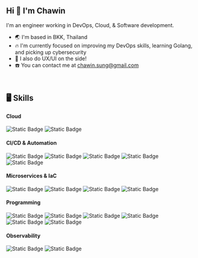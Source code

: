 ## Hi 👋 I'm Chawin
I'm an engineer working in DevOps, Cloud, & Software development.

* 🌏  I'm based in BKK, Thailand
* 🔥  I'm currently focused on improving my DevOps skills, learning Golang, and picking up cybersecurity
* 🎨  I also do UX/UI on the side!
* ☎️  You can contact me at [chawin.sung@gmail.com](mailto:chawin.sung@gmail.com)
<br>

## 🖥️ Skills

#### Cloud
![Static Badge](https://img.shields.io/badge/Azure-%230078D3?style=flat&logo=icloud&logoColor=%230078D3&labelColor=black)
![Static Badge](https://img.shields.io/badge/Aws-%23FF8E04?style=flat&logo=icloud&logoColor=%23FF8E04&labelColor=black)


#### CI/CD & Automation
![Static Badge](https://img.shields.io/badge/Bash-%23242C35?style=flat&logo=gnubash&logoColor=white&labelColor=black)
![Static Badge](https://img.shields.io/badge/GitHub-%23181717?style=flat&logo=github&logoColor=white&labelColor=black)
![Static Badge](https://img.shields.io/badge/GitLab-%23FC6D26?style=flat&logo=gitlab&logoColor=%23FC6D26&labelColor=black)
![Static Badge](https://img.shields.io/badge/ArgoCD-%23F76E3C?style=flat&logo=argo&logoColor=%23F76E3C&labelColor=black)
![Static Badge](https://img.shields.io/badge/Jenkins-%23D24939?style=flat&logo=jenkins&logoColor=%23D24939&labelColor=black)


#### Microservices & IaC
![Static Badge](https://img.shields.io/badge/Docker-%232496ED?style=flat&logo=docker&logoColor=%232496ED&labelColor=black)
![Static Badge](https://img.shields.io/badge/Kubernetes-%23326CE5?style=flat&logo=kubernetes&logoColor=%23326CE5&labelColor=black)
![Static Badge](https://img.shields.io/badge/Helm-%230F1689?style=flat&logo=helm&logoColor=white&labelColor=black)
![Static Badge](https://img.shields.io/badge/Terraform-%235F3ADD?style=flat&logo=terraform&logoColor=%235F3ADD&labelColor=black)


#### Programming
![Static Badge](https://img.shields.io/badge/Python-%233776AB?style=flat&logo=python&logoColor=%233776AB&labelColor=black)
![Static Badge](https://img.shields.io/badge/Java-%23F39112?style=flat&logoColor=%23F39112&label=%7B%2F%7D&labelColor=black)
![Static Badge](https://img.shields.io/badge/Html5-%23E65127?style=flat&logo=html5&logoColor=%23E65127&labelColor=black)
![Static Badge](https://img.shields.io/badge/JavaScript-%23F7DF1E?style=flat&logo=javascript&logoColor=%23F7DF1E&labelColor=black)
![Static Badge](https://img.shields.io/badge/CSS-%230C6FB2?style=flat&logo=css&logoColor=%230C6FB2&labelColor=black)
![Static Badge](https://img.shields.io/badge/React-%2361DAFB?style=flat&logo=react&logoColor=%2361DAFB&labelColor=black)

#### Observability
![Static Badge](https://img.shields.io/badge/Grafana-%23F46800?style=flat&logo=grafana&logoColor=%23F46800&labelColor=black)
![Static Badge](https://img.shields.io/badge/Prometheus-%23E6522C?style=flat&logo=prometheus&logoColor=%23E6522C&labelColor=black)


